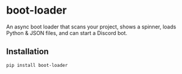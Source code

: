 # boot-loader

An async boot loader that scans your project, shows a spinner, loads Python & JSON files, and can start a Discord bot.

## Installation

```bash
pip install boot-loader
